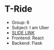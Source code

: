 # T-Ride

- Group: 6
- Subject: I am Uber
- [SLIDE LINK](https://docs.google.com/presentation/d/1FG-iQDyM9p_I1c0g6058Khn9A8mNElYN0KyC5c5p0GM/edit?usp=sharing)
- Frontend: React
- Backend: Flask
